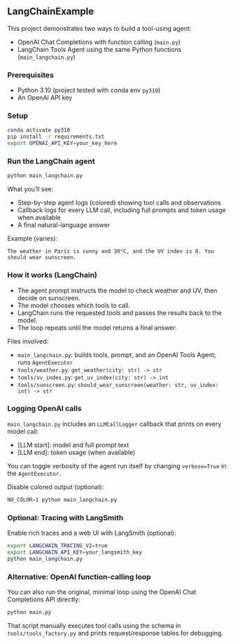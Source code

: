 ## LangChainExample

This project demonstrates two ways to build a tool-using agent:

- OpenAI Chat Completions with function calling (`main.py`)
- LangChain Tools Agent using the same Python functions (`main_langchain.py`)

### Prerequisites

- Python 3.10 (project tested with conda env `py310`)
- An OpenAI API key

### Setup

```bash
conda activate py310
pip install -r requirements.txt
export OPENAI_API_KEY=your_key_here
```

### Run the LangChain agent

```bash
python main_langchain.py
```

What you’ll see:

- Step-by-step agent logs (colored) showing tool calls and observations
- Callback logs for every LLM call, including full prompts and token usage when available
- A final natural-language answer

Example (varies):

```text
The weather in Paris is sunny and 30°C, and the UV index is 8. You should wear sunscreen.
```

### How it works (LangChain)

- The agent prompt instructs the model to check weather and UV, then decide on sunscreen.
- The model chooses which tools to call.
- LangChain runs the requested tools and passes the results back to the model.
- The loop repeats until the model returns a final answer.

Files involved:

- `main_langchain.py`: builds tools, prompt, and an OpenAI Tools Agent; runs `AgentExecutor`
- `tools/weather.py`: `get_weather(city: str) -> str`
- `tools/uv_index.py`: `get_uv_index(city: str) -> int`
- `tools/sunscreen.py`: `should_wear_sunscreen(weather: str, uv_index: int) -> str`

### Logging OpenAI calls

`main_langchain.py` includes an `LLMCallLogger` callback that prints on every model call:

- [LLM start]: model and full prompt text
- [LLM end]: token usage (when available)

You can toggle verbosity of the agent run itself by changing `verbose=True` in the `AgentExecutor`.

Disable colored output (optional):

```bash
NO_COLOR=1 python main_langchain.py
```

### Optional: Tracing with LangSmith

Enable rich traces and a web UI with LangSmith (optional):

```bash
export LANGCHAIN_TRACING_V2=true
export LANGCHAIN_API_KEY=your_langsmith_key
python main_langchain.py
```

### Alternative: OpenAI function-calling loop

You can also run the original, minimal loop using the OpenAI Chat Completions API directly:

```bash
python main.py
```

That script manually executes tool calls using the schema in `tools/tools_factory.py` and prints request/response tables for debugging.


